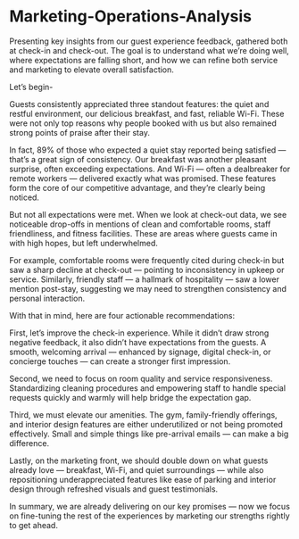 # Marketing-Operations-Analysis

Presenting key insights from our guest experience feedback, gathered both at check-in and check-out. The goal is to understand what we’re doing well, where expectations are falling short, and how we can refine both service and marketing to elevate overall satisfaction.

Let’s begin-

Guests consistently appreciated three standout features: the quiet and restful environment, our delicious breakfast, and fast, reliable Wi-Fi. These were not only top reasons why people booked with us but also remained strong points of praise after their stay.

In fact, 89% of those who expected a quiet stay reported being satisfied — that’s a great sign of consistency. Our breakfast was another pleasant surprise, often exceeding expectations. And Wi-Fi — often a dealbreaker for remote workers — delivered exactly what was promised. These features form the core of our competitive advantage, and they’re clearly being noticed.

But not all expectations were met. When we look at check-out data, we see noticeable drop-offs in mentions of clean and comfortable rooms, staff friendliness, and fitness facilities. These are areas where guests came in with high hopes, but left underwhelmed. 

For example, comfortable rooms were frequently cited during check-in but saw a sharp decline at check-out — pointing to inconsistency in upkeep or service. Similarly, friendly staff — a hallmark of hospitality — saw a lower mention post-stay, suggesting we may need to strengthen consistency and personal interaction.

With that in mind, here are four actionable recommendations:

First, let’s improve the check-in experience. While it didn’t draw strong negative feedback, it also didn’t have expectations from the guests. A smooth, welcoming arrival — enhanced by signage, digital check-in, or concierge touches — can create a stronger first impression.

Second, we need to focus on room quality and service responsiveness. Standardizing cleaning procedures and empowering staff to handle special requests quickly and warmly will help bridge the expectation gap.

Third, we must elevate our amenities. The gym, family-friendly offerings, and interior design features are either underutilized or not being promoted effectively. Small and simple things like pre-arrival emails — can make a big difference.

Lastly, on the marketing front, we should double down on what guests already love — breakfast, Wi-Fi, and quiet surroundings — while also repositioning underappreciated features like ease of parking and interior design through refreshed visuals and guest testimonials.

In summary, we are already delivering on our key promises — now we focus on fine-tuning the rest of the experiences by marketing our strengths rightly to get ahead. 
